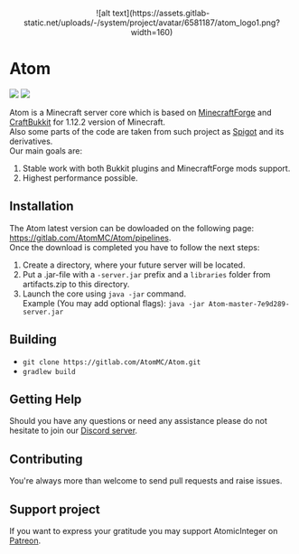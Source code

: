 <p align="center">
  <img />
  ![alt text](https://assets.gitlab-static.net/uploads/-/system/project/avatar/6581187/atom_logo1.png?width=160)   
</p>

# Atom
<a href="https://discord.gg/ddgXan7"><img src="https://img.shields.io/badge/chat-discord-blue.svg"></a>
<a href="https://gitlab.com/AtomMC/Atom/pipelines"><img src="https://img.shields.io/badge/build-download-green.svg"></a>

Atom is a Minecraft server core which is based on [MinecraftForge](https://github.com/MinecraftForge/MinecraftForge) and [CraftBukkit](https://hub.spigotmc.org/stash/projects/SPIGOT/repos/craftbukkit/browse) for 1.12.2 version of Minecraft.  
Also some parts of the code are taken from such project as [Spigot](https://hub.spigotmc.org/stash/projects/SPIGOT/repos/spigot/browse)
and its derivatives.  
Our main goals are:
1. Stable work with both Bukkit plugins and MinecraftForge mods support.
2. Highest performance possible.

## Installation
The Atom latest version can be dowloaded on the following page: https://gitlab.com/AtomMC/Atom/pipelines.  
Once the download is completed you have to follow the next steps:
1. Create a directory, where your future server will be located.
2. Put a .jar-file with a `-server.jar` prefix and a `libraries` folder from artifacts.zip to this directory.
3. Launch the core using `java -jar` command.  
    Example (You may add optional flags): `java -jar Atom-master-7e9d289-server.jar`

## Building
- `git clone https://gitlab.com/AtomMC/Atom.git`
- `gradlew build`

## Getting Help
Should you have any questions or need any assistance please do not hesitate to join our [Discord server](https://discord.gg/Fm5qQDV).

## Contributing
You're always more than welcome to send pull requests and raise issues.

## Support project
If you want to express your gratitude you may support AtomicInteger on [Patreon](https://www.patreon.com/AtomicInteger).

